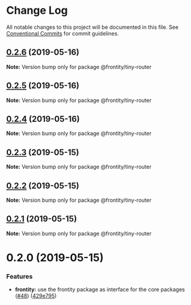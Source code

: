 # Change Log

All notable changes to this project will be documented in this file.
See [Conventional Commits](https://conventionalcommits.org) for commit guidelines.

## [0.2.6](https://github.com/frontity/frontity/compare/@frontity/tiny-router@0.2.5...@frontity/tiny-router@0.2.6) (2019-05-16)

**Note:** Version bump only for package @frontity/tiny-router





## [0.2.5](https://github.com/frontity/frontity/compare/@frontity/tiny-router@0.2.4...@frontity/tiny-router@0.2.5) (2019-05-16)

**Note:** Version bump only for package @frontity/tiny-router





## [0.2.4](https://github.com/frontity/frontity/compare/@frontity/tiny-router@0.2.3...@frontity/tiny-router@0.2.4) (2019-05-16)

**Note:** Version bump only for package @frontity/tiny-router





## [0.2.3](https://github.com/frontity/frontity/compare/@frontity/tiny-router@0.2.2...@frontity/tiny-router@0.2.3) (2019-05-15)

**Note:** Version bump only for package @frontity/tiny-router





## [0.2.2](https://github.com/frontity/frontity/compare/@frontity/tiny-router@0.2.1...@frontity/tiny-router@0.2.2) (2019-05-15)

**Note:** Version bump only for package @frontity/tiny-router





## [0.2.1](https://github.com/frontity/frontity/compare/@frontity/tiny-router@0.2.0...@frontity/tiny-router@0.2.1) (2019-05-15)

**Note:** Version bump only for package @frontity/tiny-router





# 0.2.0 (2019-05-15)


### Features

* **frontity:** use the frontity package as interface for the core packages ([#48](https://github.com/frontity/frontity/issues/48)) ([429e795](https://github.com/frontity/frontity/commit/429e795))
